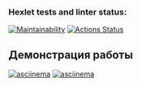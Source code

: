 ### Hexlet tests and linter status:
[![Maintainability](https://api.codeclimate.com/v1/badges/e7482f1e42818c23e2cb/maintainability)](https://codeclimate.com/github/kov-ekate/php-project-45/maintainability)
[![Actions Status](https://github.com/kov-ekate/php-project-45/actions/workflows/hexlet-check.yml/badge.svg)](https://github.com/kov-ekate/php-project-45/actions)
## Демонстрация работы
[![asciinema](https://asciinema.org/a/jtx0KVZRMgSOI6xpD8TpP4jQF.svg)](https://asciinema.org/a/jtx0KVZRMgSOI6xpD8TpP4jQF)
[![asciinema](https://asciinema.org/a/wEbbJzNv1gyDeCHk1FUwaOrVt.svg)](https://asciinema.org/a/wEbbJzNv1gyDeCHk1FUwaOrVt)
